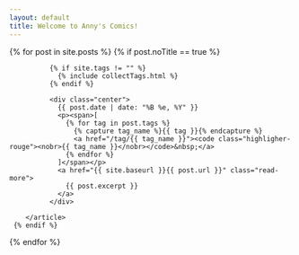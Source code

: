 ```yaml
---
layout: default
title: Welcome to Anny's Comics!
---
```


<div class="posts">
  {% for post in site.posts %}
    {% if post.noTitle == true %}
	    <article class="post">

		      {% if site.tags != "" %}  
		        {% include collectTags.html %}
		      {% endif %}  
		          
		      <div class="center">
		        {{ post.date | date: "%B %e, %Y" }}
		        <p><span>[
		          {% for tag in post.tags %}
		            {% capture tag_name %}{{ tag }}{% endcapture %}
		            <a href="/tag/{{ tag_name }}"><code class="highligher-rouge"><nobr>{{ tag_name }}</nobr></code>&nbsp;</a>
		          {% endfor %}
		        ]</span></p>  
		        <a href="{{ site.baseurl }}{{ post.url }}" class="read-more">
		          {{ post.excerpt }}
		        </a>          
		      </div>

	    </article>
     {% endif %}
  {% endfor %}
</div>
